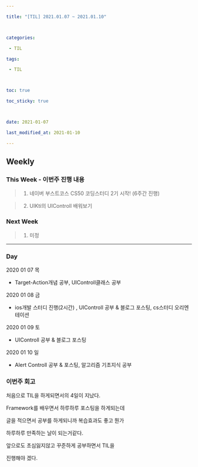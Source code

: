 ```yaml
---

title: "[TIL] 2021.01.07 ~ 2021.01.10"



categories:

 - TIL

tags:

 - TIL



toc: true

toc_sticky: true



date: 2021-01-07

last_modified_at: 2021-01-10

---
```


## Weekly 



### This Week - 이번주 진행 내용
> 1. 네이버 부스트코스 CS50 코딩스터디 2기 시작! (6주간 진행)

> 2. UIKti의 UIControll 배워보기



### Next Week
> 1. 미정


-----

### Day

2020 01 07 목
- Target-Action개념 공부, UIControll클래스 공부

2020 01 08 금
- ios개발 스터디 진행(2시간) , UIControll 공부 & 블로그 포스팅, cs스터디 오리엔테이션

2020 01 09 토
- UIControll 공부 & 블로그 포스팅

2020 01 10 일
- Alert Controll 공부 & 포스팅, 알고리즘 기초지식 공부

### 이번주 회고

처음으로 TIL을 하게되면서의 4일이 지났다.

Framework를 배우면서 하루하루 포스팅을 하게되는데

글을 적으면서 공부를 하게되니까 복습효과도 좋고 뭔가

하루하루 만족하는 날이 되는거같다.

앞으로도 초심잃지않고 꾸준하게 공부하면서 TIL을

진행해야 겠다.
